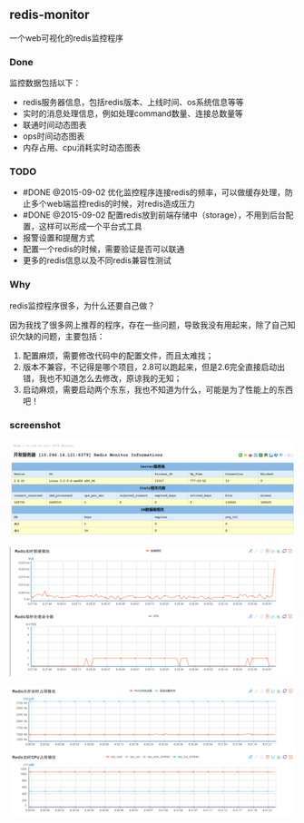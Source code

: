 ## redis-monitor ##

一个web可视化的redis监控程序

### Done ###

监控数据包括以下：

 - redis服务器信息，包括redis版本、上线时间、os系统信息等等
 - 实时的消息处理信息，例如处理command数量、连接总数量等
 - 联通时间动态图表
 - ops时间动态图表
 - 内存占用、cpu消耗实时动态图表
 
 
### TODO ###
 
 - #DONE @2015-09-02 优化监控程序连接redis的频率，可以做缓存处理，防止多个web端监控redis的时候，对redis造成压力
 - #DONE @2015-09-02 配置redis放到前端存储中（storage），不用到后台配置，这样可以形成一个平台式工具
 - 报警设置和提醒方式
 - 配置一个redis的时候，需要验证是否可以联通
 - 更多的redis信息以及不同redis兼容性测试
 
 
### Why ###

redis监控程序很多，为什么还要自己做？

因为我找了很多网上推荐的程序，存在一些问题，导致我没有用起来，除了自己知识欠缺的问题，主要包括：

1. 配置麻烦，需要修改代码中的配置文件，而且太难找；
2. 版本不兼容，不记得是哪个项目，2.8可以跑起来，但是2.6完全直接启动出错，我也不知道怎么去修改，原谅我的无知；
3. 启动麻烦，需要启动两个东东，我也不知道为什么，可能是为了性能上的东西吧！


### screenshot ###

![shot_1](/doc/shot/shot_1.png)

![shot_2](/doc/shot/shot_2.png)

![shot_3](/doc/shot/shot_3.png)